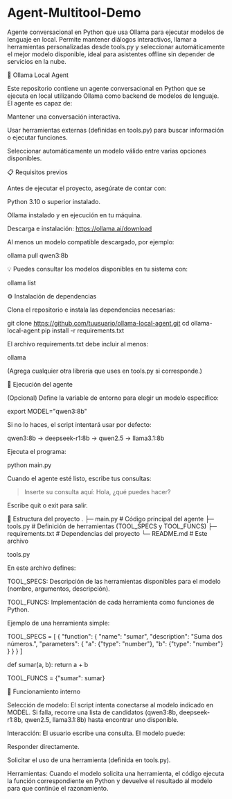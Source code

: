 # Agent-Multitool-Demo
Agente conversacional en Python que usa Ollama para ejecutar modelos de lenguaje en local. Permite mantener diálogos interactivos, llamar a herramientas personalizadas desde tools.py y seleccionar automáticamente el mejor modelo disponible, ideal para asistentes offline sin depender de servicios en la nube.

🧠 Ollama Local Agent

Este repositorio contiene un agente conversacional en Python que se ejecuta en local utilizando Ollama
 como backend de modelos de lenguaje.
El agente es capaz de:

Mantener una conversación interactiva.

Usar herramientas externas (definidas en tools.py) para buscar información o ejecutar funciones.

Seleccionar automáticamente un modelo válido entre varias opciones disponibles.

📋 Requisitos previos

Antes de ejecutar el proyecto, asegúrate de contar con:

Python 3.10 o superior instalado.

Ollama instalado y en ejecución en tu máquina.

Descarga e instalación: https://ollama.ai/download

Al menos un modelo compatible descargado, por ejemplo:

ollama pull qwen3:8b


💡 Puedes consultar los modelos disponibles en tu sistema con:

ollama list

⚙️ Instalación de dependencias

Clona el repositorio e instala las dependencias necesarias:

git clone https://github.com/tuusuario/ollama-local-agent.git
cd ollama-local-agent
pip install -r requirements.txt


El archivo requirements.txt debe incluir al menos:

ollama


(Agrega cualquier otra librería que uses en tools.py si corresponde.)

🚀 Ejecución del agente

(Opcional) Define la variable de entorno para elegir un modelo específico:

export MODEL="qwen3:8b"


Si no lo haces, el script intentará usar por defecto:

qwen3:8b → deepseek-r1:8b → qwen2.5 → llama3.1:8b


Ejecuta el programa:

python main.py


Cuando el agente esté listo, escribe tus consultas:

> Inserte su consulta aquí: Hola, ¿qué puedes hacer?


Escribe quit o exit para salir.

📂 Estructura del proyecto
.
├─ main.py          # Código principal del agente
├─ tools.py         # Definición de herramientas (TOOL_SPECS y TOOL_FUNCS)
├─ requirements.txt # Dependencias del proyecto
└─ README.md        # Este archivo

tools.py

En este archivo defines:

TOOL_SPECS: Descripción de las herramientas disponibles para el modelo (nombre, argumentos, descripción).

TOOL_FUNCS: Implementación de cada herramienta como funciones de Python.

Ejemplo de una herramienta simple:

TOOL_SPECS = [
    {
        "function": {
            "name": "sumar",
            "description": "Suma dos números.",
            "parameters": {
                "a": {"type": "number"},
                "b": {"type": "number"}
            }
        }
    }
]

def sumar(a, b):
    return a + b

TOOL_FUNCS = {"sumar": sumar}

🔧 Funcionamiento interno

Selección de modelo:
El script intenta conectarse al modelo indicado en MODEL.
Si falla, recorre una lista de candidatos (qwen3:8b, deepseek-r1:8b, qwen2.5, llama3.1:8b) hasta encontrar uno disponible.

Interacción:
El usuario escribe una consulta.
El modelo puede:

Responder directamente.

Solicitar el uso de una herramienta (definida en tools.py).

Herramientas:
Cuando el modelo solicita una herramienta, el código ejecuta la función correspondiente en Python y devuelve el resultado al modelo para que continúe el razonamiento.
